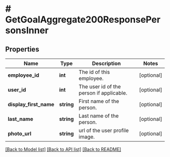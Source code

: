 # # GetGoalAggregate200ResponsePersonsInner

## Properties

Name | Type | Description | Notes
------------ | ------------- | ------------- | -------------
**employee_id** | **int** | The id of this employee. | [optional]
**user_id** | **int** | The user id of the person if applicable. | [optional]
**display_first_name** | **string** | First name of the person. | [optional]
**last_name** | **string** | Last name of the person. | [optional]
**photo_url** | **string** | url of the user profile image. | [optional]

[[Back to Model list]](../../README.md#models) [[Back to API list]](../../README.md#endpoints) [[Back to README]](../../README.md)
